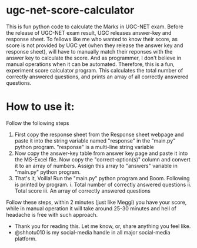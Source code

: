 # ugc-net-score-calculator
This is fun python code to calculate the Marks in UGC-NET exam. Before the release of UGC-NET exam result, UGC releases answer-key and response sheet. To fellows like me who wanted to know their score, as score is not provided by UGC yet (when they release the answer key and response sheet), will have to manually match their reponses with the answer key to calculate the score. And as programmer, I don't believe in manual operations when it can be automated. Therefore, this is a fun, experiment score calculator program. This calculates the total number of correctly answered questions, and prints an array of all correctly answered questions.

# How to use it:
Follow the following steps 
  1. First copy the response sheet from the Response sheet webpage and paste it into the string variable named "response" in the "main.py" python program. "response" is a multi-line string variable
  2. Now copy the answer-key table from answer key page and paste it into the MS-Excel file. Now copy the "correct-option(s)" column and convert it to an array of numbers. Assign this array to "answers" variable in "main.py" python program.
  3. That's it, Voilla! Run the "main.py" python program and Boom. Following is printed by program.
    i. Total number of correctly answered questions
    ii. Total score
    iii. An array of correctly answered questions

Follow these steps, within 2 minutes (just like Meggi) you have your score, while in manual operation it will take around 25-30 minutes and hell of headache is free with such approach. 

* Thank you for reading this. Let me know, or, share anything you feel like. 
* @shhotu010 is my social-media handle in all major social-media platform.
